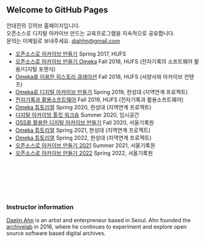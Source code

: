 ## Welcome to GitHub Pages

안대진의 깃허브 홈페이지입니다. <br>
오픈소스로 디지털 아카이브 만드는 교육프로그램을 지속적으로 공유합니다. <br>
문의는 이메일로 보내주세요. djahhn@gmail.com <br>
- [오픈소스로 아카이브 만들기](https://ahhn.github.io/oss)  Spring 2017, HUFS
- [오픈소스로 아카이브 만들기 Omeka](https://ahhn.github.io/2018Omeka)  Fall 2018, HUFS (전자기록의 소프트웨어 활용/디지털 포렌식)
- [Omeka를 이용한 히스토리 큐레이션](https://ahhn.github.io/2018Omeka2)  Fall 2018, HUFS (서양사와 아카이브 컨텐츠)
- [Omeka로 디지털 아카이브 만들기](https://ahhn.github.io/2019Omeka)  Spring 2019, 한성대 (지역연계 프로젝트)
- [전자기록과 활용소프트웨어](https://ahhn.github.io/2019oss)  Fall 2019, HUFS (전자기록과 활용소프트웨어)
- [Omeka 튜토리얼](https://ahhn.github.io/2020oss)  Spring 2020, 한성대 (지역연계 프로젝트)
- [디지털 아카이빙 툴킷 워크숍](https://ahhn.github.io/2020imsi)  Summer 2020, 임시공간
- [OSS를 활용한 디지털 아카이브 만들기](https://ahhn.github.io/2020seoul)  Fall 2020, 서울기록원
- [Omeka 튜토리얼](https://ahhn.github.io/2021oss)  Spring 2021, 한성대 (지역연계 프로젝트)
- [Omeka 튜토리얼](https://ahhn.github.io/2022oss)  Spring 2022, 한성대 (지역연계 프로젝트)
- [오픈소스로 아카이브 만들기 2021](https://archivelab.co.kr/afb6f28e3fa64de1b6fc0f39a5e8ed00) Summer 2021, 서울기록원
- [오픈소스로 아카이브 만들기 2022](https://archivelab.co.kr/2022-4230ba5913f247ec8362a960a72010c7) Spring 2022, 서울기록원





<br><br><br><br><br>

### Instructor information
 
[Daejin Ahn](https://www.instagram.com/djahhn/) is an artist and enterpreneur based in Seoul. Ahn founded the [archivelab](http://archivelab.co.kr) in 2016, where he continues to experiment and explore open source software based digital archives. 
